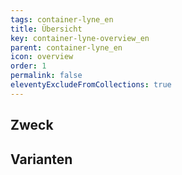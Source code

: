 ```yaml
---
tags: container-lyne_en
title: Übersicht
key: container-lyne-overview_en
parent: container-lyne_en
icon: overview
order: 1
permalink: false
eleventyExcludeFromCollections: true
---
```


## Zweck

## Varianten

